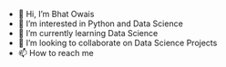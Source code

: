 - 👋 Hi, I’m Bhat Owais
- 👀 I’m interested in Python and Data Science
- 🌱 I’m currently learning Data Science
- 💞️ I’m looking to collaborate on Data Science Projects
- 📫 How to reach me 

<!---
ovaixe/ovaixe is a ✨ special ✨ repository because its `README.md` (this file) appears on your GitHub profile.
You can click the Preview link to take a look at your changes.
--->
